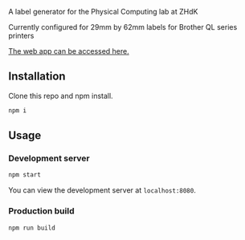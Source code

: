 A label generator for the Physical Computing lab at ZHdK

Currently configured for 29mm by 62mm labels for Brother QL series printers 

[The web app can be accessed here.]([https://www.google.com](https://iad-zhdk.github.io/LabLabelPrinter/))

## Installation

Clone this repo and npm install.

```bash
npm i
```

## Usage

### Development server

```bash
npm start
```

You can view the development server at `localhost:8080`.

### Production build

```bash
npm run build
```
